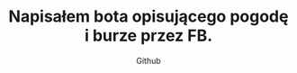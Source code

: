 ---
title: "Napisałem bota opisującego pogodę i burze przez FB."
subtitle: "Github"
github: "https://github.com/asdfMaciej/fb-message-bot"
weight: 11
---